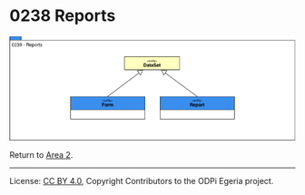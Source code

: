 <!-- SPDX-License-Identifier: CC-BY-4.0 -->
<!-- Copyright Contributors to the ODPi Egeria project. -->

# 0238 Reports

![UML](0238-Reports.png)

Return to [Area 2](Area-2-models.md).

----
License: [CC BY 4.0](https://creativecommons.org/licenses/by/4.0/),
Copyright Contributors to the ODPi Egeria project.